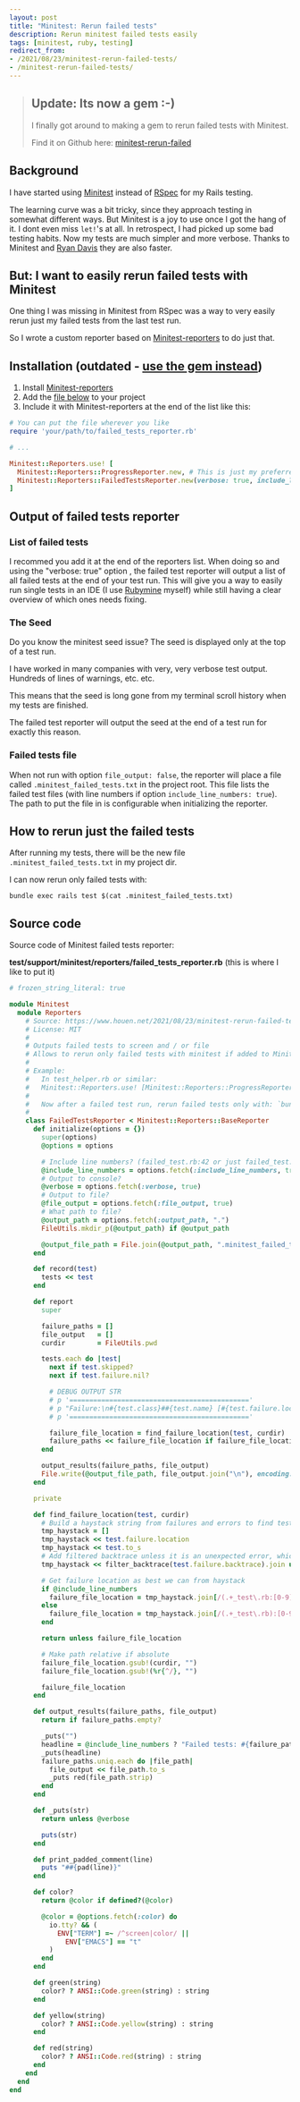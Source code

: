 ```yaml
---
layout: post
title: "Minitest: Rerun failed tests"
description: Rerun minitest failed tests easily
tags: [minitest, ruby, testing]
redirect_from:
- /2021/08/23/minitest-rerun-failed-tests/
- /minitest-rerun-failed-tests/
---
```


> ## Update: Its now a gem :-)
> I finally got around to making a gem to rerun failed tests with Minitest.
> 
> Find it on Github here: [minitest-rerun-failed](https://github.com/houen/minitest-rerun-failed)

## Background

I have started using [Minitest](https://github.com/seattlerb/minitest) instead of [RSpec](https://github.com/rspec/rspec) for my Rails testing.

The learning curve was a bit tricky, since they approach testing in somewhat different ways. But Minitest is a joy to use once I got the hang of it. I dont even miss `let!`'s at all. In retrospect, I had picked up some bad testing habits. Now my tests are much simpler and more verbose. Thanks to Minitest and [Ryan Davis](https://www.zenspider.com/) they are also faster.

## But: I want to easily rerun failed tests with Minitest

One thing I was missing in Minitest from RSpec was a way to very easily rerun just my failed tests from the last test run. 

So I wrote a custom reporter based on [Minitest-reporters](https://github.com/minitest-reporters/minitest-reporters) to do just that.

## Installation (outdated - [use the gem instead](https://github.com/houen/minitest-rerun-failed))
1. Install [Minitest-reporters](https://github.com/minitest-reporters/minitest-reporters)
1. Add the [file below](#minitest-failed-tests-reporter-code) to your project
1. Include it with Minitest-reporters at the end of the list like this:

```ruby
# You can put the file wherever you like
require 'your/path/to/failed_tests_reporter.rb'

# ...

Minitest::Reporters.use! [
  Minitest::Reporters::ProgressReporter.new, # This is just my preferred reporter. Use the one(s) you like.
  Minitest::Reporters::FailedTestsReporter.new(verbose: true, include_line_numbers: true)
]
```

## Output of failed tests reporter
### List of failed tests
I recommed you add it at the end of the reporters list. When doing so and using the "verbose: true" option , the failed test reporter will output a list of all failed tests at the end of your test run. This will give you a way to easily run single tests in an IDE (I use [Rubymine](https://www.jetbrains.com/ruby/) myself) while still having a clear overview of which ones needs fixing.

### The Seed
Do you know the minitest seed issue? The seed is displayed only at the top of a test run.

I have worked in many companies with very, very verbose test output. Hundreds of lines of warnings, etc. etc. 

This means that the seed is long gone from my terminal scroll history when my tests are finished.

The failed test reporter will output the seed at the end of a test run for exactly this reason.

### Failed tests file
When not run with option `file_output: false`, the reporter will place a file called `.minitest_failed_tests.txt` in the project root. This file lists the failed test files (with line numbers if option `include_line_numbers: true`). The path to put the file in is configurable when initializing the reporter.

## How to rerun just the failed tests
After running my tests, there will be the new file `.minitest_failed_tests.txt` in my project dir.

I can now rerun only failed tests with:

```
bundle exec rails test $(cat .minitest_failed_tests.txt)
```

## Source code
Source code of Minitest failed tests reporter:

**test/support/minitest/reporters/failed_tests_reporter.rb** (this is where I like to put it)

```ruby
# frozen_string_literal: true

module Minitest
  module Reporters
    # Source: https://www.houen.net/2021/08/23/minitest-rerun-failed-tests/
    # License: MIT
    #
    # Outputs failed tests to screen and / or file
    # Allows to rerun only failed tests with minitest if added to Minitest::Reporters.use!
    #
    # Example:
    #   In test_helper.rb or similar:
    #   Minitest::Reporters.use! [Minitest::Reporters::ProgressReporter.new, Minitest::Reporters::FailedTestsReporter.new(verbose: true, include_line_numbers: true)]
    #
    #   Now after a failed test run, rerun failed tests only with: `bundle exec rails test $(cat .minitest_failed_tests.txt)`
    #
    class FailedTestsReporter < Minitest::Reporters::BaseReporter
      def initialize(options = {})
        super(options)
        @options = options

        # Include line numbers? (failed_test.rb:42 or just failed_test.rb)
        @include_line_numbers = options.fetch(:include_line_numbers, true)
        # Output to console?
        @verbose = options.fetch(:verbose, true)
        # Output to file?
        @file_output = options.fetch(:file_output, true)
        # What path to file?
        @output_path = options.fetch(:output_path, ".")
        FileUtils.mkdir_p(@output_path) if @output_path

        @output_file_path = File.join(@output_path, ".minitest_failed_tests.txt")
      end

      def record(test)
        tests << test
      end

      def report
        super

        failure_paths = []
        file_output   = []
        curdir        = FileUtils.pwd

        tests.each do |test|
          next if test.skipped?
          next if test.failure.nil?

          # DEBUG OUTPUT STR
          # p '============================================='
          # p "Failure:\n#{test.class}##{test.name} [#{test.failure.location}]\n#{test.failure.class}: #{test.failure.message}"
          # p '============================================='

          failure_file_location = find_failure_location(test, curdir)
          failure_paths << failure_file_location if failure_file_location
        end

        output_results(failure_paths, file_output)
        File.write(@output_file_path, file_output.join("\n"), encoding: "UTF-8")
      end

      private

      def find_failure_location(test, curdir)
        # Build a haystack string from failures and errors to find test file location in
        tmp_haystack = []
        tmp_haystack << test.failure.location
        tmp_haystack << test.to_s
        # Add filtered backtrace unless it is an unexpected error, which do not have a useful trace
        tmp_haystack << filter_backtrace(test.failure.backtrace).join unless test.failure.is_a?(MiniTest::UnexpectedError)

        # Get failure location as best we can from haystack
        if @include_line_numbers
          failure_file_location = tmp_haystack.join[/(.+_test\.rb:[0-9]+)/, 1]
        else
          failure_file_location = tmp_haystack.join[/(.+_test\.rb):[0-9]+/, 1]
        end

        return unless failure_file_location

        # Make path relative if absolute
        failure_file_location.gsub!(curdir, "")
        failure_file_location.gsub!(%r{^/}, "")

        failure_file_location
      end

      def output_results(failure_paths, file_output)
        return if failure_paths.empty?

        _puts("")
        headline = @include_line_numbers ? "Failed tests: #{failure_paths.count} (seed #{@options[:seed]}):" : "Failed test files: #{failure_paths.count} (seed #{@options[:seed]}):"
        _puts(headline)
        failure_paths.uniq.each do |file_path|
          file_output << file_path.to_s
          _puts red(file_path.strip)
        end
      end

      def _puts(str)
        return unless @verbose

        puts(str)
      end

      def print_padded_comment(line)
        puts "##{pad(line)}"
      end

      def color?
        return @color if defined?(@color)

        @color = @options.fetch(:color) do
          io.tty? && (
            ENV["TERM"] =~ /^screen|color/ ||
              ENV["EMACS"] == "t"
          )
        end
      end

      def green(string)
        color? ? ANSI::Code.green(string) : string
      end

      def yellow(string)
        color? ? ANSI::Code.yellow(string) : string
      end

      def red(string)
        color? ? ANSI::Code.red(string) : string
      end
    end
  end
end
```

